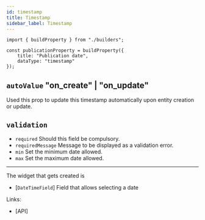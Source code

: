 ```yaml
---
id: timestamp
title: Timestamp
sidebar_label: Timestamp
---
```


```tsx
import { buildProperty } from "./builders";

const publicationProperty = buildProperty({
    title: "Publication date",
    dataType: "timestamp"
});
```
## `autoValue` "on_create" | "on_update"

Used this prop to update this timestamp automatically upon entity creation
or update.

## `validation`

* `required` Should this field be compulsory.
* `requiredMessage` Message to be displayed as a validation error.
* `min` Set the minimum date allowed.
* `max` Set the maximum date allowed.

---

The widget that gets created is
- [`DateTimeField`] Field that allows selecting a date

Links:
- [API]
